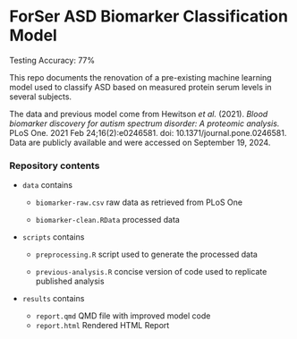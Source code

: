 # ForSer ASD Biomarker Classification Model

Testing Accuracy: 77%

This repo documents the renovation of a pre-existing machine learning model used to classify ASD based on measured protein serum levels in several subjects.

The data and previous model come from Hewitson *et al.* (2021). *Blood biomarker discovery for autism spectrum disorder: A proteomic analysis.* PLoS One. 2021 Feb 24;16(2):e0246581. doi: 10.1371/journal.pone.0246581. Data are publicly available and were accessed on September 19, 2024.

### Repository contents

-   `data` contains

    -   `biomarker-raw.csv` raw data as retrieved from PLoS One

    -   `biomarker-clean.RData` processed data

-   `scripts` contains

    -   `preprocessing.R` script used to generate the processed data

    -   `previous-analysis.R` concise version of code used to replicate published analysis

-   `results` contains
    - `report.qmd` QMD file with improved model code
    - `report.html` Rendered HTML Report
